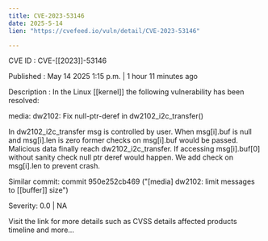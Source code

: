 ```yaml
---
title: CVE-2023-53146
date: 2025-5-14
lien: "https://cvefeed.io/vuln/detail/CVE-2023-53146"

---
```


CVE ID : CVE-[[2023]]-53146

Published :  May 14
2025
1:15 p.m. | 1 hour
11 minutes ago

Description : In the Linux [[kernel]]
the following vulnerability has been resolved:

media: dw2102: Fix null-ptr-deref in dw2102_i2c_transfer()

In dw2102_i2c_transfer
msg is controlled by user. When msg[i].buf
is null and msg[i].len is zero
former checks on msg[i].buf would be
passed. Malicious data finally reach dw2102_i2c_transfer. If accessing
msg[i].buf[0] without sanity check
null ptr deref would happen.
We add check on msg[i].len to prevent crash.

Similar commit:
commit 950e252cb469
("[media] dw2102: limit messages to [[buffer]] size")

Severity: 0.0 | NA

Visit the link for more details
such as CVSS details
affected products
timeline
and more...
